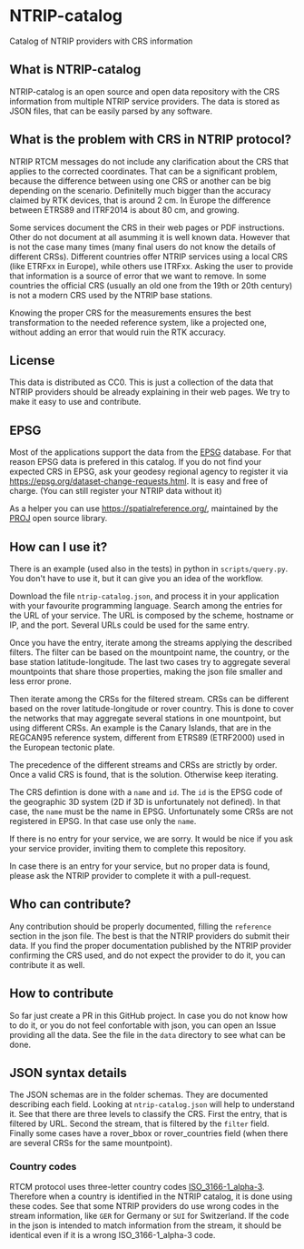 # NTRIP-catalog
Catalog of NTRIP providers with CRS information

## What is NTRIP-catalog
NTRIP-catalog is an open source and open data repository with the CRS information from multiple NTRIP service providers. The data is stored as JSON files, that can be easily parsed by any software.

## What is the problem with CRS in NTRIP protocol?
NTRIP RTCM messages do not include any clarification about the CRS that applies to the corrected coordinates. That can be a significant problem, because the difference between using one CRS or another can be big depending on the scenario. Definitelly much bigger than the accuracy claimed by RTK devices, that is around 2 cm. In Europe the difference between ETRS89 and ITRF2014 is about 80 cm, and growing.

Some services document the CRS in their web pages or PDF instructions. Other do not document at all asumming it is well known data. However that is not the case many times (many final users do not know the details of different CRSs). Different countries offer NTRIP services using a local CRS (like ETRFxx in Europe), while others use ITRFxx. Asking the user to provide that information is a source of error that we want to remove. In some countries the official CRS (usually an old one from the 19th or 20th century) is not a modern CRS used by the NTRIP base stations.

Knowing the proper CRS for the measurements ensures the best transformation to the needed reference system, like a projected one, without adding an error that would ruin the RTK accuracy.

## License
This data is distributed as CC0. This is just a collection of the data that NTRIP providers should be already explaining in their web pages. We try to make it easy to use and contribute.

## EPSG
Most of the applications support the data from the [EPSG](https://epsg.org/) database. For that reason EPSG data is prefered in this catalog. If you do not find your expected CRS in EPSG, ask your geodesy regional agency to register it via https://epsg.org/dataset-change-requests.html. It is easy and free of charge. (You can still register your NTRIP data without it)

As a helper you can use https://spatialreference.org/, maintained by the [PROJ](https://proj.org/) open source library.


## How can I use it?
There is an example (used also in the tests) in python in `scripts/query.py`. You don't have to use it, but it can give you an idea of the workflow.

Download the file `ntrip-catalog.json`, and process it in your application with your favourite programming language.
Search among the entries for the URL of your service. The URL is composed by the scheme, hostname or IP, and the port. Several URLs could be used for the same entry.

Once you have the entry, iterate among the streams applying the described filters. The filter can be based on the mountpoint name, the country, or the base station latitude-longitude. The last two cases try to aggregate several mountpoints that share those properties, making the json file smaller and less error prone.

Then iterate among the CRSs for the filtered stream. CRSs can be different based on the rover latitude-longitude or rover country. This is done to cover the networks that may aggregate several stations in one mountpoint, but using different CRSs. An example is the Canary Islands, that are in the REGCAN95 reference system, different from ETRS89 (ETRF2000) used in the European tectonic plate.

The precedence of the different streams and CRSs are strictly by order. Once a valid CRS is found, that is the solution. Otherwise keep iterating.

The CRS defintion is done with a `name` and `id`. The `id` is the EPSG code of the geographic 3D system (2D if 3D is unfortunately not defined). In that case, the `name` must be the name in EPSG. Unfortunately some CRSs are not registered in EPSG. In that case use only the `name`.

If there is no entry for your service, we are sorry. It would be nice if you ask your service provider, inviting them to complete this repository.

In case there is an entry for your service, but no proper data is found, please ask the NTRIP provider to complete it with a pull-request.

## Who can contribute?
Any contribution should be properly documented, filling the `reference` section in the json file. The best is that the NTRIP providers do submit their data. If you find the proper documentation published by the NTRIP provider confirming the CRS used, and do not expect the provider to do it, you can contribute it as well.

## How to contribute
So far just create a PR in this GitHub project. In case you do not know how to do it, or you do not feel confortable with json, you can open an Issue providing all the data.
See the file in the `data` directory to see what can be done.

## JSON syntax details
The JSON schemas are in the folder schemas. They are documented describing each field. Looking at `ntrip-catalog.json` will help to understand it.
See that there are three levels to classify the CRS. First the entry, that is filtered by URL. Second the stream, that is filtered by the `filter` field. Finally some cases have a rover_bbox or rover_countries field (when there are several CRSs for the same mountpoint).

### Country codes
RTCM protocol uses three-letter country codes [ISO_3166-1_alpha-3](https://en.wikipedia.org/wiki/ISO_3166-1_alpha-3). Therefore when a country is identified in the NTRIP catalog, it is done using these codes. See that some NTRIP providers do use wrong codes in the stream information, like `GER` for Germany or `SUI` for Switzerland. If the code in the json is intended to match information from the stream, it should be identical even if it is a wrong ISO_3166-1_alpha-3 code.
